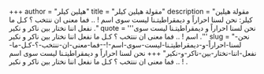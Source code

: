 +++
author = "هيلين كيلر"
title = "مقولة هيلين كيلر"
description = "مقولة هيلين كيلر: نحن لسنا احراراً و ديمقراطيتـنا ليست سوى اسم ! .. فما معنى ان ننتخب ؟ كـل ما نفعل اننا نختار بين ناكر و نكير ."
quote = '''نحن لسنا احراراً و ديمقراطيتـنا ليست سوى اسم ! .. فما معنى ان ننتخب ؟ كـل ما نفعل اننا نختار بين ناكر و نكير .'''
slug = "نحن-لسنا-احراراً-و-ديمقراطيتـنا-ليست-سوى-اسم-!--فما-معنى-ان-ننتخب-؟-كـل-ما-نفعل-اننا-نختار-بين-ناكر-و-نكير"
+++
نحن لسنا احراراً و ديمقراطيتـنا ليست سوى اسم ! .. فما معنى ان ننتخب ؟ كـل ما نفعل اننا نختار بين ناكر و نكير .
